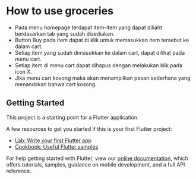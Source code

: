 # How to use groceries

- Pada menu homepage terdapat item-item yang dapat diliaht berdasarkan tab yang sudah disediakan.
- Button Buy pada item dapat di klik untuk memasukkan item tersebut ke dalam cart.
- Setiap item yang sudah dimasukkan ke dalam cart, dapat dilihat pada menu cart.
- Setiap item di menu cart dapat dihapus dengan melakukan klik pada icon X.
- Jika menu cart kosong maka akan menampilkan pesan sederhana yang menandakan bahwa cart kosong.

## Getting Started

This project is a starting point for a Flutter application.

A few resources to get you started if this is your first Flutter project:

- [Lab: Write your first Flutter app](https://flutter.dev/docs/get-started/codelab)
- [Cookbook: Useful Flutter samples](https://flutter.dev/docs/cookbook)

For help getting started with Flutter, view our
[online documentation](https://flutter.dev/docs), which offers tutorials,
samples, guidance on mobile development, and a full API reference.
